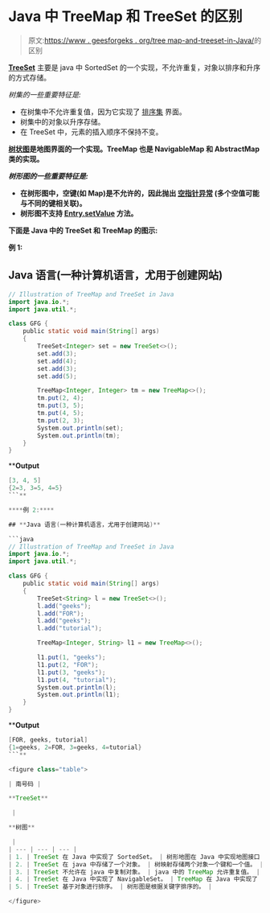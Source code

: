 # Java 中 TreeMap 和 TreeSet 的区别

> 原文:[https://www . geesforgeks . org/tree map-and-treeset-in-Java/](https://www.geeksforgeeks.org/difference-between-treemap-and-treeset-in-java/)的区别

[**TreeSet**](https://www.geeksforgeeks.org/treeset-in-java-with-examples/) 主要是 java 中 SortedSet 的一个实现，不允许重复，对象以排序和升序的方式存储。

*树集的一些重要特征是:*

*   在树集中不允许重复值，因为它实现了 [<u>排序集</u>](https://www.geeksforgeeks.org/sortedset-java-examples/) 界面。
*   树集中的对象以升序存储。
*   在 TreeSet 中，元素的插入顺序不保持不变。

[**树状图**](https://www.geeksforgeeks.org/treemap-in-java/)**是地图界面的一个实现。TreeMap 也是 NavigableMap 和 AbstractMap 类的实现。**

***树形图的一些重要特征是:***

*   **在树形图中，空键(如 Map)是不允许的，因此抛出 [<u>空指针异常</u>](https://www.geeksforgeeks.org/null-pointer-exception-in-java/) (多个空值可能与不同的键相关联)。**
*   **树形图不支持 [<u>Entry.setValue</u>](https://www.geeksforgeeks.org/map-entry-interface-java-example/) 方法。**

**下面是 Java 中的 TreeSet 和 TreeMap 的图示:**

****例 1:****

## **Java 语言(一种计算机语言，尤用于创建网站)**

```java
// Illustration of TreeMap and TreeSet in Java
import java.io.*;
import java.util.*;

class GFG {
    public static void main(String[] args)
    {
        TreeSet<Integer> set = new TreeSet<>();
        set.add(3);
        set.add(4);
        set.add(3);
        set.add(5);

        TreeMap<Integer, Integer> tm = new TreeMap<>();
        tm.put(2, 4);
        tm.put(3, 5);
        tm.put(4, 5);
        tm.put(2, 3);
        System.out.println(set);
        System.out.println(tm);
    }
}
```

****Output**

```java
[3, 4, 5]
{2=3, 3=5, 4=5}
```** 

****例 2:****

## **Java 语言(一种计算机语言，尤用于创建网站)**

```java
// Illustration of TreeMap and TreeSet in Java
import java.io.*;
import java.util.*;

class GFG {
    public static void main(String[] args)
    {
        TreeSet<String> l = new TreeSet<>();
        l.add("geeks");
        l.add("FOR");
        l.add("geeks");
        l.add("tutorial");

        TreeMap<Integer, String> l1 = new TreeMap<>();

        l1.put(1, "geeks");
        l1.put(2, "FOR");
        l1.put(3, "geeks");
        l1.put(4, "tutorial");
        System.out.println(l);
        System.out.println(l1);
    }
}
```

****Output**

```java
[FOR, geeks, tutorial]
{1=geeks, 2=FOR, 3=geeks, 4=tutorial}
```** 

<figure class="table">

| 南号码 | 

**TreeSet**

 | 

**树图**

 |
| --- | --- | --- |
| 1. | TreeSet 在 Java 中实现了 SortedSet。 | 树形地图在 Java 中实现地图接口 |
| 2. | TreeSet 在 java 中存储了一个对象。 | 树映射存储两个对象一个键和一个值。 |
| 3. | TreeSet 不允许在 java 中复制对象。 | java 中的 TreeMap 允许重复值。 |
| 4. | TreeSet 在 Java 中实现了 NavigableSet。 | TreeMap 在 Java 中实现了 NavigableMap。 |
| 5. | TreeSet 基于对象进行排序。 | 树形图是根据关键字排序的。 |

</figure>